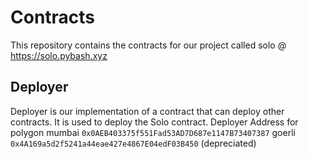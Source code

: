 # Contracts

This repository contains the contracts for our project called solo @ https://solo.pybash.xyz

## Deployer
Deployer is our implementation of a contract that can deploy other contracts. It is used to deploy the Solo contract.
Deployer Address for polygon mumbai `0x0AEB403375f551Fad53AD7D687e1147B73407387`
                    goerli `0x4A169a5d2f5241a44eae427e4867E04edF03B450` (depreciated)